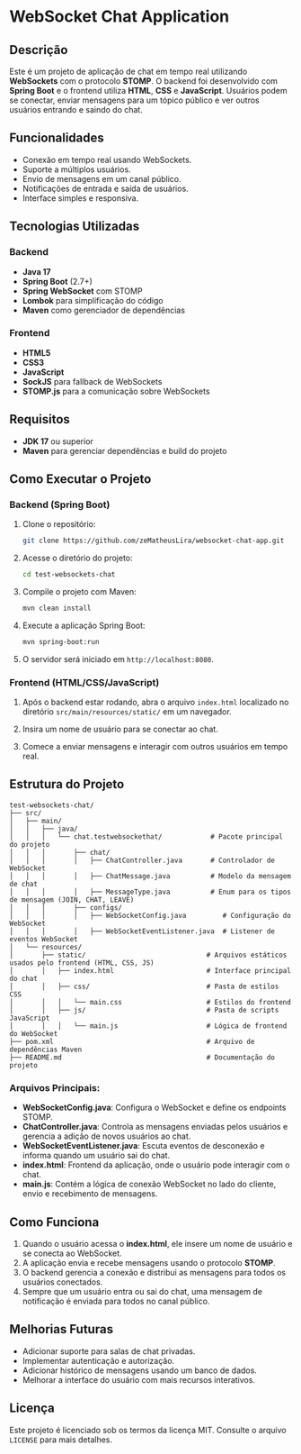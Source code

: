 # WebSocket Chat Application

## Descrição

Este é um projeto de aplicação de chat em tempo real utilizando **WebSockets** com o protocolo **STOMP**. O backend foi desenvolvido com **Spring Boot** e o frontend utiliza **HTML**, **CSS** e **JavaScript**. Usuários podem se conectar, enviar mensagens para um tópico público e ver outros usuários entrando e saindo do chat.

## Funcionalidades

- Conexão em tempo real usando WebSockets.
- Suporte a múltiplos usuários.
- Envio de mensagens em um canal público.
- Notificações de entrada e saída de usuários.
- Interface simples e responsiva.

## Tecnologias Utilizadas

### Backend
- **Java 17**
- **Spring Boot** (2.7+)
- **Spring WebSocket** com STOMP
- **Lombok** para simplificação do código
- **Maven** como gerenciador de dependências

### Frontend
- **HTML5**
- **CSS3**
- **JavaScript** 
- **SockJS** para fallback de WebSockets
- **STOMP.js** para a comunicação sobre WebSockets

## Requisitos

- **JDK 17** ou superior
- **Maven** para gerenciar dependências e build do projeto

## Como Executar o Projeto

### Backend (Spring Boot)

1. Clone o repositório:
    ```bash
    git clone https://github.com/zeMatheusLira/websocket-chat-app.git
    ```
   
2. Acesse o diretório do projeto:
    ```bash
    cd test-websockets-chat
    ```

3. Compile o projeto com Maven:
    ```bash
    mvn clean install
    ```

4. Execute a aplicação Spring Boot:
    ```bash
    mvn spring-boot:run
    ```

5. O servidor será iniciado em `http://localhost:8080`.

### Frontend (HTML/CSS/JavaScript)

1. Após o backend estar rodando, abra o arquivo `index.html` localizado no diretório `src/main/resources/static/` em um navegador.

2. Insira um nome de usuário para se conectar ao chat.

3. Comece a enviar mensagens e interagir com outros usuários em tempo real.

## Estrutura do Projeto
```
test-websockets-chat/
├── src/
│   ├── main/
│   │   ├── java/
│   │   │   └── chat.testwebsockethat/            # Pacote principal do projeto
│   │   │       ├── chat/
│   │   │       │   ├── ChatController.java       # Controlador de WebSocket
│   │   │       │   ├── ChatMessage.java          # Modelo da mensagem de chat
│   │   │       │   ├── MessageType.java          # Enum para os tipos de mensagem (JOIN, CHAT, LEAVE)
│   │   │       ├── configs/
│   │   │       │   ├── WebSocketConfig.java         # Configuração do WebSocket
│   │   │       │   ├── WebSocketEventListener.java  # Listener de eventos WebSocket
│   └── resources/
│       ├── static/                              # Arquivos estáticos usados pelo frontend (HTML, CSS, JS)
│       │   ├── index.html                       # Interface principal do chat
│       │   ├── css/                             # Pasta de estilos CSS
│       │   │   └── main.css                     # Estilos do frontend
│       │   ├── js/                              # Pasta de scripts JavaScript
│       │   │   └── main.js                      # Lógica de frontend do WebSocket
├── pom.xml                                      # Arquivo de dependências Maven
├── README.md                                    # Documentação do projeto
```



### Arquivos Principais:

- **WebSocketConfig.java**: Configura o WebSocket e define os endpoints STOMP.
- **ChatController.java**: Controla as mensagens enviadas pelos usuários e gerencia a adição de novos usuários ao chat.
- **WebSocketEventListener.java**: Escuta eventos de desconexão e informa quando um usuário sai do chat.
- **index.html**: Frontend da aplicação, onde o usuário pode interagir com o chat.
- **main.js**: Contém a lógica de conexão WebSocket no lado do cliente, envio e recebimento de mensagens.

## Como Funciona

1. Quando o usuário acessa o **index.html**, ele insere um nome de usuário e se conecta ao WebSocket.
2. A aplicação envia e recebe mensagens usando o protocolo **STOMP**.
3. O backend gerencia a conexão e distribui as mensagens para todos os usuários conectados.
4. Sempre que um usuário entra ou sai do chat, uma mensagem de notificação é enviada para todos no canal público.


## Melhorias Futuras

- Adicionar suporte para salas de chat privadas.
- Implementar autenticação e autorização.
- Adicionar histórico de mensagens usando um banco de dados.
- Melhorar a interface do usuário com mais recursos interativos.


## Licença

Este projeto é licenciado sob os termos da licença MIT. Consulte o arquivo `LICENSE` para mais detalhes.
